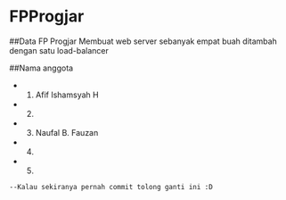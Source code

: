 # FPProgjar
##Data FP Progjar
Membuat web server sebanyak empat buah ditambah dengan satu load-balancer 

##Nama anggota
+ 1. Afif Ishamsyah H
+ 2.
+ 3. Naufal B. Fauzan
+ 4.
+ 5.
```bash
--Kalau sekiranya pernah commit tolong ganti ini :D
````
